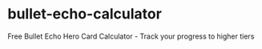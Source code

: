 # bullet-echo-calculator
Free Bullet Echo Hero Card Calculator - Track your progress to higher tiers

